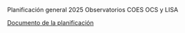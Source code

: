 Planificación general 2025 Observatorios COES OCS y LISA

[Documento de la planificación](https://planificacion-observatorios-2025.github.io/Planificaci-n-General/plan.html)
